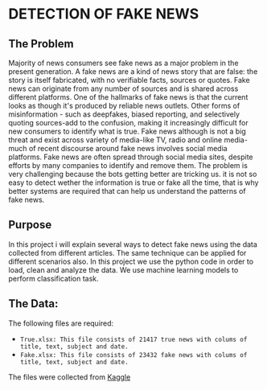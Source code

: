 
# DETECTION OF FAKE NEWS


## The Problem
Majority of news consumers see fake news as a major problem in the present generation. A fake news are a kind of news story that are false: the story is itself fabricated, with no verifiable facts, sources or quotes.
Fake news can originate from any number of sources and is shared across different platforms. One of the hallmarks of fake news is that the current looks as though it's produced by reliable news outlets. Other forms of misinformation - such as deepfakes, biased reporting, and selectively quoting sources-add to the confusion, making it increasingly difficult for new consumers to identify what is true.
Fake news although is not a big threat and exist across variety of media-like TV, radio and online media-much of recent discourse around fake news involves social media platforms. Fake news are often spread through social media sites, despite efforts by many companies to identify and remove them.
The problem is very challenging because the bots getting better are tricking us. it is not so easy to detect wether the information is true or fake all the time, that is why better systems are required that can help us understand the patterns of fake news.
 
## Purpose
In this project i will explain several ways to detect fake news using the data collected from different articles. The same technique can be applied for different scenarios also. In this project we use the python code in order to load, clean and analyze the data. We use machine learning models to perform classification task.

## The Data:
The following files are required:
* `True.xlsx: This file consists of 21417 true news with colums of title, text, subject and date.`
* `Fake.xlsx: This file consists of 23432 fake news with colums of title, text, subject and date.`

The files were collected from [Kaggle](https://www.kaggle.com/clmentbisaillon/fake-and-real-news-dataset)
